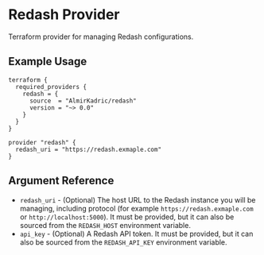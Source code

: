 # Redash Provider

Terraform provider for managing Redash configurations.

## Example Usage

```hcl
terraform {
  required_providers {
    redash = {
      source  = "AlmirKadric/redash"
      version = "~> 0.0"
    }
  }
}

provider "redash" {
  redash_uri = "https://redash.exmaple.com"
}
```

## Argument Reference

* `redash_uri` - (Optional) The host URL to the Redash instance you will be managing, including protocol
  (for example `https://redash.exmaple.com` or `http://localhost:5000`). It must be provided, but it can also be sourced
  from the `REDASH_HOST` environment variable.
* `api_key` - (Optional) A Redash API token. It must be provided, but it can also be sourced from the `REDASH_API_KEY`
  environment variable.